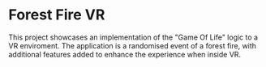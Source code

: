 # Forest Fire VR

This project showcases an implementation of the "Game Of Life" logic to a VR enviroment. The application is a randomised event of a forest fire, with additional features added to enhance the experience when inside VR.




